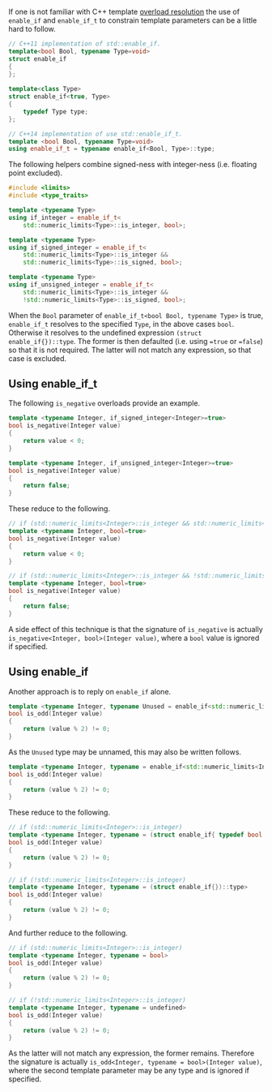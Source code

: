 If one is not familiar with C++ template [overload resolution](https://en.cppreference.com/w/cpp/language/overload_resolution) the use of `enable_if` and `enable_if_t` to constrain template parameters can be a little hard to follow.
```cpp
// C++11 implementation of std::enable_if.
template<bool Bool, typename Type=void>
struct enable_if
{
};
 
template<class Type>
struct enable_if<true, Type>
{
    typedef Type type;
};

// C++14 implementation of use std::enable_if_t.
template <bool Bool, typename Type=void>
using enable_if_t = typename enable_if<Bool, Type>::type;
```
The following helpers combine signed-ness with integer-ness (i.e. floating point excluded).
```cpp
#include <limits>
#include <type_traits>

template <typename Type>
using if_integer = enable_if_t<
    std::numeric_limits<Type>::is_integer, bool>;

template <typename Type>
using if_signed_integer = enable_if_t<
    std::numeric_limits<Type>::is_integer &&
    std::numeric_limits<Type>::is_signed, bool>;

template <typename Type>
using if_unsigned_integer = enable_if_t<
    std::numeric_limits<Type>::is_integer &&
    !std::numeric_limits<Type>::is_signed, bool>;
```
When the `Bool` parameter of `enable_if_t<bool Bool, typename Type>` is true, `enable_if_t` resolves to the specified `Type`, in the above cases `bool`. Otherwise it resolves to the undefined expression `(struct enable_if{})::type`. The former is then defaulted (i.e. using `=true` or `=false`) so that it is not required. The latter will not match any expression, so that case is excluded.

## Using enable_if_t

The following `is_negative` overloads provide an example.
```cpp
template <typename Integer, if_signed_integer<Integer>=true>
bool is_negative(Integer value)
{
    return value < 0;
}

template <typename Integer, if_unsigned_integer<Integer>=true>
bool is_negative(Integer value)
{
    return false;
}
```
These reduce to the following.
```cpp
// if (std::numeric_limits<Integer>::is_integer && std::numeric_limits<Integer>::is_signed)
template <typename Integer, bool=true>
bool is_negative(Integer value)
{
    return value < 0;
}

// if (std::numeric_limits<Integer>::is_integer && !std::numeric_limits<Integer>::is_signed)
template <typename Integer, bool=true>
bool is_negative(Integer value)
{
    return false;
}
```
A side effect of this technique is that the signature of `is_negative` is actually `is_negative<Integer, bool>(Integer value)`, where a `bool` value is ignored if specified.

## Using enable_if

Another approach is to reply on `enable_if` alone.
```cpp
template <typename Integer, typename Unused = enable_if<std::numeric_limits<Integer>::is_integer>>
bool is_odd(Integer value)
{
    return (value % 2) != 0;
}
```
As the `Unused` type may be unnamed, this may also be written follows. 
```cpp
template <typename Integer, typename = enable_if<std::numeric_limits<Integer>::is_integer>>
bool is_odd(Integer value)
{
    return (value % 2) != 0;
}
```
These reduce to the following.
```cpp
// if (std::numeric_limits<Integer>::is_integer)
template <typename Integer, typename = (struct enable_if{ typedef bool type; })::type>
bool is_odd(Integer value)
{
    return (value % 2) != 0;
}

// if (!std::numeric_limits<Integer>::is_integer)
template <typename Integer, typename = (struct enable_if{})::type>
bool is_odd(Integer value)
{
    return (value % 2) != 0;
}
```
And further reduce to the following.
```cpp
// if (std::numeric_limits<Integer>::is_integer)
template <typename Integer, typename = bool>
bool is_odd(Integer value)
{
    return (value % 2) != 0;
}

// if (!std::numeric_limits<Integer>::is_integer)
template <typename Integer, typename = undefined>
bool is_odd(Integer value)
{
    return (value % 2) != 0;
}
```
As the latter will not match any expression, the former remains. Therefore the signature is actually `is_odd<Integer, typename = bool>(Integer value)`, where the second template parameter may be any type and is ignored if specified.